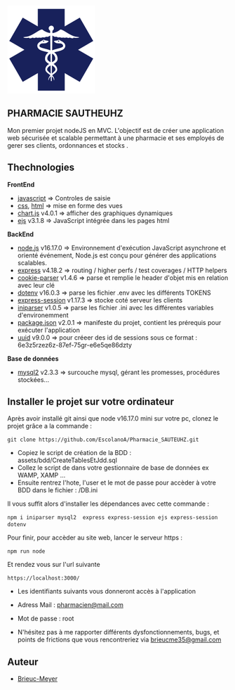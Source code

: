 <img src="/assets/img/Logoheadertransparent.svg" alt="Logo Pharmacie Sautheuhz" width="200px"/>

## PHARMACIE SAUTHEUHZ
Mon premier projet nodeJS en MVC. 
L'objectif est de créer une application web sécurisée et scalable permettant à une pharmacie et ses employés de gerer ses clients, ordonnances et stocks .

## Thechnologies 
**FrontEnd**    
- [javascript](https://developer.mozilla.org/fr/docs/Web/JavaScript) => Controles de saisie
- [css](https://developer.mozilla.org/fr/docs/Web/CSS), [html](https://developer.mozilla.org/fr/docs/Web/HTML) => mise en forme des vues 
- [chart.js](https://www.chartjs.org/) v4.0.1 => afficher des graphiques dynamiques
- [ejs](https://ejs.co/#:~:text=GET%20STARTED-,What%20is%20EJS%3F,-What%20is%20the) v3.1.8 => JavaScript intégrée dans les pages html

**BackEnd**   
- [node.js](https://nodejs.org/fr/about/#a-propos-de-node-js) v16.17.0 => Environnement d'exécution JavaScript asynchrone et orienté événement, Node.js est conçu pour générer des applications scalables.
- [express](https://expressjs.com/fr/guide/routing.html) v4.18.2 => routing / higher perfs / test coverages / HTTP helpers
- [cookie-parser](https://expressjs.com/en/resources/middleware/cookie-parser.html) v1.4.6 => parse et remplie le header d'objet mis en relation avec leur clé
- [dotenv](https://www.npmjs.com/package/dotenv#:~:text=logic%20in%20JavaScript.-,dotenv,-Dotenv%20is%20a) v16.0.3 => parse les fichier .env avec les différents TOKENS
- [express-session](https://www.npmjs.com/package/express-session) v1.17.3 => stocke coté serveur les clients
- [iniparser](https://www.npmjs.com/package/iniparser) v1.0.5 => parse les fichier .ini avec les différentes variables d'environemment 
- [package.json](https://docs.npmjs.com/cli/v9/configuring-npm/package-json) v2.0.1 => manifeste du projet, contient les prérequis pour exécuter l'application
- [uuid](https://www.npmjs.com/package/uuid)  v9.0.0 => pour créeer des id de sessions sous ce format : 6e3z5rzez6z-87ef-75gr-e6e5qe86dzty

**Base de données**  
- [mysql2](https://www.npmjs.com/package/mysql2) v2.3.3 => surcouche mysql, gérant les promesses, procédures stockées...


## Installer le projet sur votre ordinateur

Après avoir installé git ainsi que node v16.17.0 mini sur votre pc, clonez le projet grâce a la commande : 
```
git clone https://github.com/EscolanoA/Pharmacie_SAUTEUHZ.git
```

- Copiez le script de création de la BDD : assets/bdd/CreateTablesEtJdd.sql
- Collez le script de dans votre gestionnaire de base de données ex WAMP, XAMP ...
- Ensuite rentrez l'hote, l'user et le mot de passe pour accèder à votre BDD dans le fichier : /DB.ini

Il vous suffit alors d'installer les dépendances avec cette commande : 
```
npm i iniparser mysql2  express express-session ejs express-session dotenv 
```
Pour finir, pour accèder au site web, lancer le serveur https : 
``` 
npm run node
```
Et rendez vous sur l'url suivante
``` 
https://localhost:3000/
```
- Les identifiants suivants vous donneront accès à l'application
- Adress Mail : <pharmacien@mail.com> 
- Mot de passe : root

- N'hésitez pas à me rapporter différents dysfonctionnements, bugs, et points de frictions que vous rencontreriez via  <a href="mailto:brieucme35@gmail.com"> brieucme35@gmail.com</a>
## Auteur
- [Brieuc-Meyer](https://github.com/Brieuc-Meyer)
